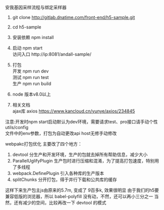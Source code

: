 安我基因采样流程与绑定采样器
1. git clone http://gitlab.dnatime.com/front-end/h5-sample.git

2. cd h5-sample  

3. 安装依赖 npm install  

4. 启动 npm start  
访问入口 http://ip:8081/andall-sample/

5. 打包  
开发 npm run dev  
测试 npm run test  
生产 npm run build 



6.  node 版本v8.0以上  

7.  相关文档  
ajax库 axios  https://www.kancloud.cn/yunye/axios/234845  

注意:开发时npm start启动默认为dev环境，需要请求test、pro接口请手动个性utils/config  
文件中的env参数，打包为自动更改api host无修手动修改



webpakc打包优化
主要改了四个地方：
1. devtool  分生产和开发环境，生产的包就去掉所有帮助信息，减少大小
2. ParallelUglifyPlugin 生产包时进行压缩和混淆，为了提高打包速度，特别用了多线程
3. webpack.DefinePlugin  引入各种库的生产版本
4. splitChunks 分开打包，得于并行下载和公共库的缓存

这样下来生产包主js由原来的5.7m, 变成了 9百多k, 效果很明显
由于我们的h5要兼容低版的浏览器，所以 babel-polyfill 没有动，不然，还可以再小三分之一
当然，还有减少的空间，比较再改一下 devtool 的模式